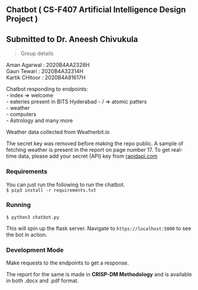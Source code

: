 ## Chatbot ( CS-F407 Artificial Intelligence Design Project )
## Submitted to Dr. Aneesh Chivukula

>Group details

Aman Agarwal   : 2020B4AA2328H  
Gauri Tewari   : 2020B4A32314H    
Kartik CHitoor : 2020B4A81617H  


Chatbot responding to endpoints:      
	- index => welcome   
 	- eateries present in BITS Hyderabad
	- / => atomic patters    
	- weather    
	- computers    
 	- Astrology
and many more

Weather data collected from Weatherbit.io    

The secret key was removed before making the repo public. A sample of fetching weather is present in the report
on page number 17. To get real-time data, please add your secret (API) key from [rapidapi.com](https://rapidapi.com/weatherbit/api/weather)


### Requirements

You can just run the following to run the chatbot.    
```$ pip3 install -r requirements.txt```

### Running

```$ python3 chatbot.py```

This will spin up the flask server. Navigate to ``` https://localhost:5000 ``` to see the bot in action.


### Development Mode
Make requests to the endpoints to get a response. 

The report for the same is made in **CRISP-DM Methodology** and is available in both .docx and .pdf format. 

